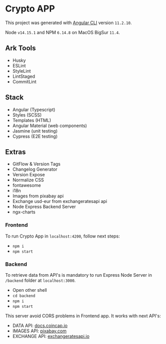# Crypto APP

This project was generated with [Angular CLI](https://github.com/angular/angular-cli) version `11.2.10`.

Node `v14.15.1` and NPM `6.14.8` on MacOS BigSur `11.4`.

## Ark Tools
- Husky
- ESLint
- StyleLint
- LintStaged
- CommitLint

## Stack
- Angular (Typescript)
- Styles (SCSS)
- Templates (HTML)
- Angular Material (web components)
- Jasmine (unit testing)
- Cypress (E2E testing)

## Extras
- GitFlow & Version Tags
- Changelog Generator
- Version Expose
- Normalize CSS
- fontawesome
- i18n
- Images from pixabay api
- Exchange usd-eur from exchangeratesapi api
- Node Express Backend Server
- ngx-charts

### Frontend

To run Crypto App in `localhost:4200`, follow next steps:
- `npm i`
- `npm start`

### Backend

To retrieve data from API's is mandatory to run Express Node Server in `/backend` folder at `localhost:3000`.
- Open other shell
- `cd backend`
- `npm i`
- `npm start`

This server avoid CORS problems in Frontend app. It works with next API's:
- DATA API: [docs.coincap.io](https://docs.coincap.io/)
- IMAGES API: [pixabay.com](https://pixabay.com/api/docs/)
- EXCHANGE API: [exchangeratesapi.io](https://exchangeratesapi.io/documentation/)

